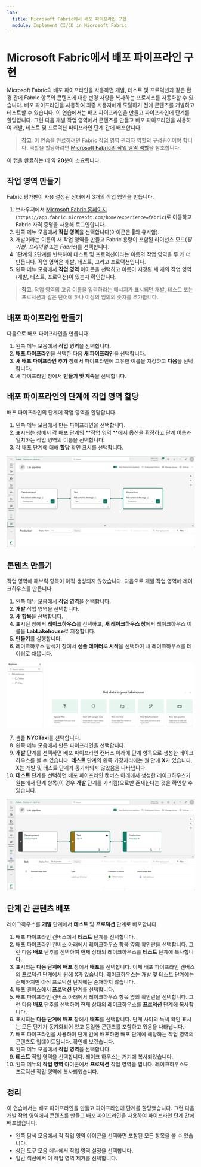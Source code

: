 ```yaml
---
lab:
  title: Microsoft Fabric에서 배포 파이프라인 구현
  module: Implement CI/CD in Microsoft Fabric
---
```


# Microsoft Fabric에서 배포 파이프라인 구현

Microsoft Fabric의 배포 파이프라인을 사용하면 개발, 테스트 및 프로덕션과 같은 환경 간에 Fabric 항목의 콘텐츠에 대한 변경 사항을 복사하는 프로세스를 자동화할 수 있습니다. 배포 파이프라인을 사용하여 최종 사용자에게 도달하기 전에 콘텐츠를 개발하고 테스트할 수 있습니다. 이 연습에서는 배포 파이프라인을 만들고 파이프라인에 단계를 할당합니다. 그런 다음 개발 작업 영역에서 콘텐츠를 만들고 배포 파이프라인을 사용하여 개발, 테스트 및 프로덕션 파이프라인 단계 간에 배포합니다.

> **참고**: 이 연습을 완료하려면 Fabric 작업 영역 관리자 역할의 구성원이어야 합니다. 역할을 할당하려면 [Microsoft Fabric의 작업 영역 역할](https://learn.microsoft.com/en-us/fabric/get-started/roles-workspaces)을 참조합니다.

이 랩을 완료하는 데 약 **20**분이 소요됩니다.

## 작업 영역 만들기

Fabric 평가판이 사용 설정된 상태에서 3개의 작업 영역을 만듭니다.

1. 브라우저에서 [Microsoft Fabric 홈페이지](https://app.fabric.microsoft.com/home?experience=fabric)(`https://app.fabric.microsoft.com/home?experience=fabric`)로 이동하고 Fabric 자격 증명을 사용해 로그인합니다.
2. 왼쪽 메뉴 모음에서 **작업 영역**을 선택합니다(아이콘은 와 유사함).
3. 개발이라는 이름의 새 작업 영역을 만들고 Fabric 용량이 포함된 라이선스 모드(*평가판*, *프리미엄* 또는 *Fabric*)를 선택합니다.
4. 1단계와 2단계를 반복하여 테스트 및 프로덕션이라는 이름의 작업 영역을 두 개 더 만듭니다. 작업 영역은 개발, 테스트, 그리고 프로덕션입니다.
5. 왼쪽 메뉴 모음에서 **작업 영역** 아이콘을 선택하고 이름이 지정된 세 개의 작업 영역(개발, 테스트, 프로덕션)이 있는지 확인합니다.

> **참고**: 작업 영역의 고유 이름을 입력하라는 메시지가 표시되면 개발, 테스트 또는 프로덕션과 같은 단어에 하나 이상의 임의의 숫자를 추가합니다.

## 배포 파이프라인 만들기

다음으로 배포 파이프라인을 만듭니다.

1. 왼쪽 메뉴 모음에서 **작업 영역**을 선택합니다.
2. **배포 파이프라인**을 선택한 다음 **새 파이프라인**을 선택합니다.
3. **새 배포 파이프라인 추가** 창에서 파이프라인에 고유한 이름을 지정하고 **다음**을 선택합니다.
4. 새 파이프라인 창에서 **만들기 및 계속**을 선택합니다.

## 배포 파이프라인의 단계에 작업 영역 할당

배포 파이프라인의 단계에 작업 영역을 할당합니다.

1. 왼쪽 메뉴 모음에서 만든 파이프라인을 선택합니다. 
2. 표시되는 창에서 각 배포 단계의 **작업 영역 **에서 옵션을 확장하고 단계 이름과 일치하는 작업 영역의 이름을 선택합니다.
3. 각 배포 단계에 대해 **할당** 확인 표시를 선택합니다.

  ![배포 파이프라인 스크린샷.](./Images/deployment-pipeline.png)

## 콘텐츠 만들기

작업 영역에 패브릭 항목이 아직 생성되지 않았습니다. 다음으로 개발 작업 영역에 레이크하우스를 만듭니다.

1. 왼쪽 메뉴 모음에서 **작업 영역**을 선택합니다.
2. **개발** 작업 영역을 선택합니다.
3. **새 항목**을 선택합니다.
4. 표시된 창에서 **레이크하우스**를 선택하고, **새 레이크하우스 창**에서 레이크하우스 이름을 **LabLakehouse**로 지정합니다.
5. **만들기**를 실행합니다.
6. 레이크하우스 탐색기 창에서 **샘플 데이터로 시작**을 선택하여 새 레이크하우스를 데이터로 채웁니다.

  ![레이크하우스 탐색기 스크린샷.](./Images/lakehouse-explorer.png)

7. 샘플 **NYCTaxi**를 선택합니다.
8. 왼쪽 메뉴 모음에서 만든 파이프라인을 선택합니다.
9. **개발** 단계를 선택하면 배포 파이프라인 캔버스 아래에 단계 항목으로 생성한 레이크하우스를 볼 수 있습니다. **테스트** 단계의 왼쪽 가장자리에는 원 안에 **X**가 있습니다. **X**는 개발 및 테스트 단계가 동기화되지 않았음을 나타냅니다.
10. **테스트** 단계를 선택하면 배포 파이프라인 캔버스 아래에서 생성한 레이크하우스가 원본에서 단계 항목(이 경우 **개발** 단계를 가리킴)으로만 존재한다는 것을 확인할 수 있습니다.  

  ![단계 간에 콘텐츠가 일치하지 않음을 보여주는 배포 파이프라인 스크린샷.](./Images/lab-pipeline-compare.png)

## 단계 간 콘텐츠 배포

레이크하우스를 **개발** 단계에서 **테스트** 및 **프로덕션** 단계로 배포합니다.
1. 배포 파이프라인 캔버스에서 **테스트** 단계를 선택합니다.
1. 배포 파이프라인 캔버스 아래에서 레이크하우스 항목 옆의 확인란을 선택합니다. 그런 다음 **배포** 단추를 선택하여 현재 상태의 레이크하우스를 **테스트** 단계에 복사합니다.
1. 표시되는 **다음 단계에 배포** 창에서 **배포**를 선택합니다.
 이제 배포 파이프라인 캔버스의 프로덕션 단계에서 원에 X가 있습니다. 레이크하우스는 개발 및 테스트 단계에는 존재하지만 아직 프로덕션 단계에는 존재하지 않습니다.
1. 배포 캔버스에서 **프로덕션** 단계를 선택합니다.
1. 배포 파이프라인 캔버스 아래에서 레이크하우스 항목 옆의 확인란을 선택합니다. 그런 다음 **배포** 단추를 선택하여 현재 상태의 레이크하우스를 **프로덕션** 단계에 복사합니다.
1. 표시되는 **다음 단계에 배포** 창에서 **배포**를 선택합니다. 단계 사이의 녹색 확인 표시는 모든 단계가 동기화되어 있고 동일한 콘텐츠를 포함하고 있음을 나타냅니다.
1. 배포 파이프라인을 사용하여 단계 간에 배포하면 배포 단계에 해당하는 작업 영역의 콘텐츠도 업데이트됩니다. 확인해 보겠습니다.
1. 왼쪽 메뉴 모음에서 **작업 영역**을 선택합니다.
1. **테스트** 작업 영역을 선택합니다. 레이크 하우스는 거기에 복사되었습니다.
1. 왼쪽 메뉴의 **작업 영역** 아이콘에서 **프로덕션** 작업 영역을 엽니다. 레이크하우스도 프로덕션 작업 영역에 복사되었습니다.

## 정리

이 연습에서는 배포 파이프라인을 만들고 파이프라인에 단계를 할당했습니다. 그런 다음 개발 작업 영역에서 콘텐츠를 만들고 배포 파이프라인을 사용하여 파이프라인 단계 간에 배포했습니다.

- 왼쪽 탐색 모음에서 각 작업 영역 아이콘을 선택하면 포함된 모든 항목을 볼 수 있습니다.
- 상단 도구 모음 메뉴에서 작업 영역 설정을 선택합니다.
- 일반 섹션에서 이 작업 영역 제거를 선택합니다.
